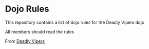 Dojo Rules
==========

This repository contains a list of dojo rules for the Deadly Vipers dojo

All members should read the rules

From [Deadly Vipers](https://github.com/deadlyvipers)

